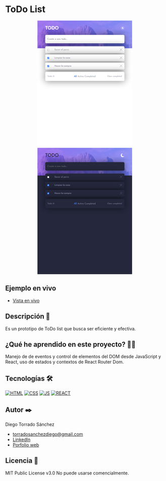 # ToDo List
<p align="center">
  <img src="https://github.com/DieTorDev/todo-list/blob/main/screenshots/day-mode.png" />
  <img src="https://github.com/DieTorDev/todo-list/blob/main/screenshots/night-mode.png" />
</p>

## Ejemplo en vivo

- [Vista en vivo](https://todolist-yioe.onrender.com)

## Descripción 📑

Es un prototipo de ToDo list que busca ser eficiente y efectiva.

## ¿Qué he aprendido en este proyecto? 🙇🏻

Manejo de de eventos y control de elementos del DOM desde JavaScript y React, uso de estados y contextos de React Router Dom. 

## Tecnologías 🛠

<!-- Iconos sacados de: https://github.com/hendrasob/badges/blob/master/README.md y https://github.com/alexandresanlim/Badges4-README.md-Profile -->

[![HTML](https://img.shields.io/badge/HTML5-E34F26?style=for-the-badge&logo=html5&logoColor=white)](https://es.wikipedia.org/wiki/HTML5)
[![CSS](https://img.shields.io/badge/CSS3-1572B6?style=for-the-badge&logo=css3&logoColor=white)](https://es.wikipedia.org/wiki/CSS)
[![JS](https://img.shields.io/badge/JavaScript-F7DF1E?style=for-the-badge&logo=javascript&logoColor=black)](https://es.wikipedia.org/wiki/JavaScript)
[![REACT](https://img.shields.io/badge/React-20232A?style=for-the-badge&logo=react&logoColor=61DAFB)](https://es.wikipedia.org/wiki/React)

## Autor ✒️

Diego Torrado Sánchez

- torradosanchezdiego@gmail.com
- [LinkedIn](https://www.linkedin.com/in/diego-torrado-s%C3%A1nchez-2124322b4/)
- [Porfolio web](https://tu-dominio.com/)


## Licencia 📄

MIT Public License v3.0
No puede usarse comencialmente.
